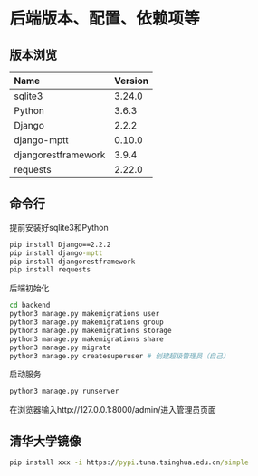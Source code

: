 # 后端版本、配置、依赖项等

## 版本浏览

|Name                   |Version    |
|:-                     |:-         |
|sqlite3                |3.24.0     |
|Python                 |3.6.3      |
|Django                 |2.2.2      |
|django-mptt            |0.10.0     |
|djangorestframework    |3.9.4      |
|requests               |2.22.0     |

## 命令行

提前安装好sqlite3和Python

```cmd
pip install Django==2.2.2
pip install django-mptt
pip install djangorestframework
pip install requests
```

后端初始化

```bash
cd backend
python3 manage.py makemigrations user
python3 manage.py makemigrations group
python3 manage.py makemigrations storage
python3 manage.py makemigrations share
python3 manage.py migrate
python3 manage.py createsuperuser # 创建超级管理员（自己）
```

启动服务

```cmd
python3 manage.py runserver
```

在浏览器输入http://127.0.0.1:8000/admin/进入管理员页面

## 清华大学镜像

```cmd
pip install xxx -i https://pypi.tuna.tsinghua.edu.cn/simple
```
